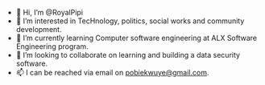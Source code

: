 - 👋 Hi, I’m @RoyalPipi
- 👀 I’m interested in TecHnology, politics, social works and community development.
- 🌱 I’m currently learning Computer software engineering at ALX Software Engineering program. 
- 💞️ I’m looking to collaborate on learning and building a data security software.
- 📫 I can be reached via email on pobiekwuye@gmail.com.  

<!---
RoyalPipi/RoyalPipi is a ✨ special ✨ repository because its `README.md` (this file) appears on your GitHub profile.
You can click the Preview link to take a look at your changes.
--->
